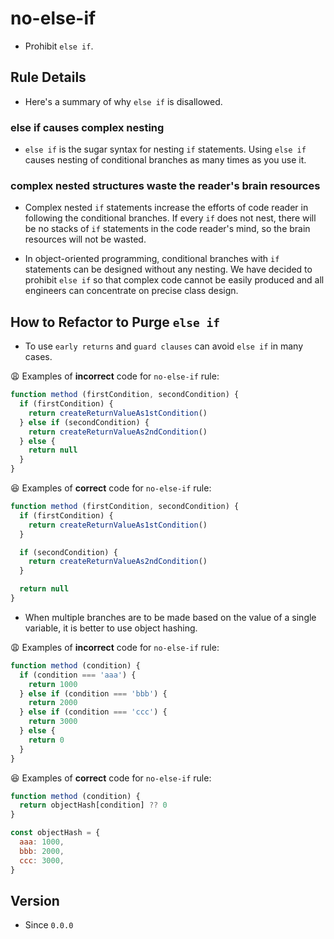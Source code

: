 # no-else-if

* Prohibit `else if`.

## Rule Details

* Here's a summary of why `else if` is disallowed.

### else if causes complex nesting

* `else if` is the sugar syntax for nesting `if` statements. Using `else if` causes nesting of conditional branches as many times as you use it.

### complex nested structures waste the reader's brain resources

* Complex nested `if` statements increase the efforts of code reader in following the conditional branches. If every `if` does not nest, there will be no stacks of `if` statements in the code reader's mind, so the brain resources will not be wasted.

* In object-oriented programming, conditional branches with `if` statements can be designed without any nesting. We have decided to prohibit `else if` so that complex code cannot be easily produced and all engineers can concentrate on precise class design.

## How to Refactor to Purge `else if`

* To use `early returns` and `guard clauses` can avoid `else if` in many cases.

😩 Examples of **incorrect** code for `no-else-if` rule:

```js
function method (firstCondition, secondCondition) {
  if (firstCondition) {
    return createReturnValueAs1stCondition()
  } else if (secondCondition) {
    return createReturnValueAs2ndCondition()
  } else {
    return null
  }
}
```

😆 Examples of **correct** code for `no-else-if` rule:

```js
function method (firstCondition, secondCondition) {
  if (firstCondition) {
    return createReturnValueAs1stCondition()
  }

  if (secondCondition) {
    return createReturnValueAs2ndCondition()
  }

  return null
}
```

* When multiple branches are to be made based on the value of a single variable, it is better to use object hashing.

😩 Examples of **incorrect** code for `no-else-if` rule:

```js
function method (condition) {
  if (condition === 'aaa') {
    return 1000
  } else if (condition === 'bbb') {
    return 2000
  } else if (condition === 'ccc') {
    return 3000
  } else {
    return 0
  }
}
```

😆 Examples of **correct** code for `no-else-if` rule:

```js
function method (condition) {
  return objectHash[condition] ?? 0
}

const objectHash = {
  aaa: 1000,
  bbb: 2000,
  ccc: 3000,
}
```

## Version

* Since `0.0.0`
